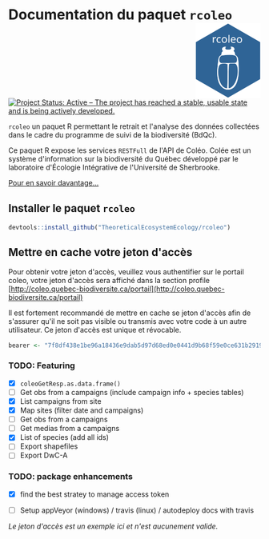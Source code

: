 # Documentation du paquet `rcoleo` <img src="man/figures/logo.svg" width="130" height="150" align="right"/>

[![Project Status: Active – The project has reached a stable, usable state and is being actively developed.](http://www.repostatus.org/badges/latest/active.svg)](http://www.repostatus.org/#active)

`rcoleo` un paquet R permettant le retrait et l'analyse des données collectées dans le cadre du programme de suivi de la biodiversité (BdQc).

Ce paquet R expose les services `RESTFull` de l'API de Coléo. Colée est un système d'information sur la biodiversité du Québec développé par le laboratoire d'Écologie Intégrative de l'Université de Sherbrooke.

[Pour en savoir davantage...](https://coleo.biodiversite-quebec.ca/docs/)


## Installer le paquet `rcoleo`

```r
devtools::install_github("TheoreticalEcosystemEcology/rcoleo")
```

## Mettre en cache votre jeton d'accès

Pour obtenir votre jeton d'accès, veuillez vous authentifier sur le portail coleo, votre jeton d'accès sera affiché dans la section profile [http://coleo.quebec-biodiversite.ca/portail](http://coleo.quebec-biodiversite.ca/portail)

Il est fortement recommandé de mettre en cache se jeton d'accès afin de s'assurer qu'il ne soit pas visible ou transmis avec votre code à un autre utilisateur. Ce jeton d'accès est unique et révocable.

```r
bearer <- "7f8df438e1be96a18436e9dab5d97d68ed0e0441d9b68f59e0ce631b2919f3aa"
```

### TODO: Featuring

- [x] `coleoGetResp.as.data.frame()`
- [ ] Get obs from a campaigns (include campaign info + species tables)
- [x] List campaigns from site
- [x] Map sites (filter date and campaigns)
- [ ] Get obs from a campaigns
- [ ] Get medias from a campaigns
- [x] List of species (add all ids)
- [ ] Export shapefiles
- [ ] Export DwC-A

### TODO: package enhancements

- [x] find the best stratey to manage access token
- [ ] Setup appVeyor (windows) / travis (linux) / autodeploy docs with travis




*Le jeton d'accès est un exemple ici et n'est aucunement valide.*

